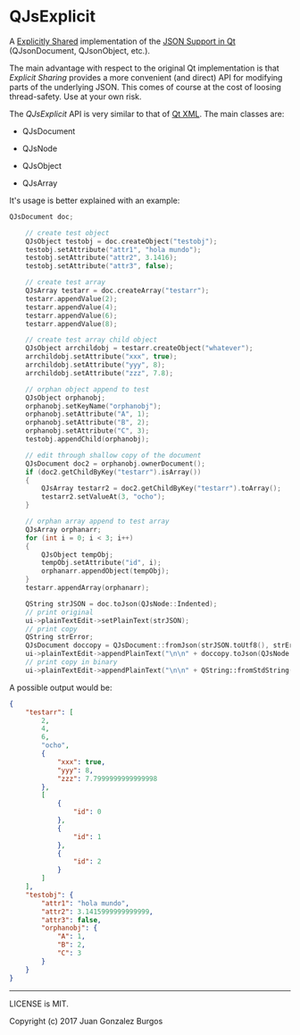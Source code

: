 
# QJsExplicit

A [Explicitly Shared](http://doc.qt.io/qt-5/qshareddatapointer.html#implicit-vs-explicit-sharing) implementation of the [JSON Support in Qt](http://doc.qt.io/qt-5/json.html) (QJsonDocument, QJsonObject, etc.).

The main advantage with respect to the original Qt implementation is that *Explicit Sharing* provides a more convenient (and direct) API for modifying parts of the underlying JSON. This comes of course at the cost of loosing thread-safety. Use at your own risk.

The *QJsExplicit* API is very similar to that of [Qt XML](http://doc.qt.io/qt-5/qtxml-module.html). The main classes are:

* QJsDocument

* QJsNode

* QJsObject

* QJsArray

It's usage is better explained with an example:

```c++
QJsDocument doc;

    // create test object
    QJsObject testobj = doc.createObject("testobj");
    testobj.setAttribute("attr1", "hola mundo");
    testobj.setAttribute("attr2", 3.1416);
    testobj.setAttribute("attr3", false);

    // create test array
    QJsArray testarr = doc.createArray("testarr");
    testarr.appendValue(2);
    testarr.appendValue(4);
    testarr.appendValue(6);
    testarr.appendValue(8);

    // create test array child object
    QJsObject arrchildobj = testarr.createObject("whatever");
    arrchildobj.setAttribute("xxx", true);
    arrchildobj.setAttribute("yyy", 8);
    arrchildobj.setAttribute("zzz", 7.8);

    // orphan object append to test
    QJsObject orphanobj;
    orphanobj.setKeyName("orphanobj");
    orphanobj.setAttribute("A", 1);
    orphanobj.setAttribute("B", 2);
    orphanobj.setAttribute("C", 3);
    testobj.appendChild(orphanobj);

    // edit through shallow copy of the document
    QJsDocument doc2 = orphanobj.ownerDocument();
    if (doc2.getChildByKey("testarr").isArray())
    {
        QJsArray testarr2 = doc2.getChildByKey("testarr").toArray(); 
        testarr2.setValueAt(3, "ocho");                              
    }                                                                

    // orphan array append to test array
    QJsArray orphanarr;
    for (int i = 0; i < 3; i++)
    {
        QJsObject tempObj;
        tempObj.setAttribute("id", i);
        orphanarr.appendObject(tempObj);
    }
    testarr.appendArray(orphanarr);

    QString strJSON = doc.toJson(QJsNode::Indented);
    // print original
    ui->plainTextEdit->setPlainText(strJSON);
    // print copy
    QString strError;
    QJsDocument doccopy = QJsDocument::fromJson(strJSON.toUtf8(), strError);
    ui->plainTextEdit->appendPlainText("\n\n" + doccopy.toJson(QJsNode::Compact));
    // print copy in binary
    ui->plainTextEdit->appendPlainText("\n\n" + QString::fromStdString(doccopy.toBinaryData().toStdString()));
```

A possible output would be:

```json
{
    "testarr": [
        2,
        4,
        6,
        "ocho",
        {
            "xxx": true,
            "yyy": 8,
            "zzz": 7.7999999999999998
        },
        [
            {
                "id": 0
            },
            {
                "id": 1
            },
            {
                "id": 2
            }
        ]
    ],
    "testobj": {
        "attr1": "hola mundo",
        "attr2": 3.1415999999999999,
        "attr3": false,
        "orphanobj": {
            "A": 1,
            "B": 2,
            "C": 3
        }
    }
}
```

---

LICENSE is MIT.

Copyright (c) 2017 Juan Gonzalez Burgos
